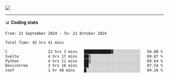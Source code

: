 <picture>
  <source
  srcset="https://github-readme-stats.vercel.app/api?username=sant0s12&show_icons=true&theme=dark"
  media="(prefers-color-scheme: dark)"
  />
  <source
  srcset="https://github-readme-stats.vercel.app/api?username=sant0s12&show_icons=true"
  media="(prefers-color-scheme: light)"
  />
  <img src="https://github-readme-stats.vercel.app/api?username=sant0s12&show_icons=true" />
</picture>

---

📊 **Coding stats**

<!--START_SECTION:waka-->

```txt
From: 21 September 2024 - To: 21 October 2024

Total Time: 42 hrs 41 mins

C                  22 hrs 3 mins   ████████████▓░░░░░░░░░░░░   50.80 %
Svelte             4 hrs 17 mins   ██▒░░░░░░░░░░░░░░░░░░░░░░   09.87 %
Python             4 hrs 11 mins   ██▒░░░░░░░░░░░░░░░░░░░░░░   09.64 %
Devicetree         3 hrs 16 mins   ██░░░░░░░░░░░░░░░░░░░░░░░   07.54 %
conf               1 hr 48 mins    █░░░░░░░░░░░░░░░░░░░░░░░░   04.16 %
```

<!--END_SECTION:waka-->
